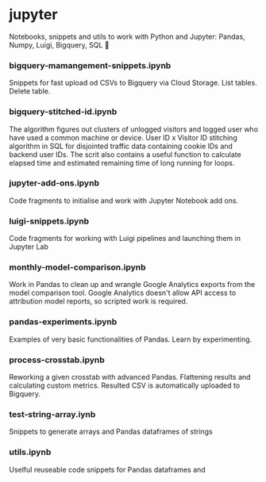 # jupyter
Notebooks, snippets and utils to work with Python and Jupyter: Pandas, Numpy, Luigi, Bigquery, SQL 📓

### bigquery-mamangement-snippets.ipynb
Snippets for fast upload od CSVs to Bigquery via Cloud Storage. List tables. Delete table.

### bigquery-stitched-id.ipynb
The algorithm figures out clusters of unlogged visitors and logged user who have used a common machine or device. User ID x Visitor ID stitching algorithm in SQL for disjointed traffic data containing cookie IDs and backend user IDs. The scrit also contains a useful function to calculate elapsed time and estimated remaining time of long running for loops.

### jupyter-add-ons.ipynb
Code fragments to initialise and work with Jupyter Notebook add ons.

### luigi-snippets.ipynb
Code fragments for working with Luigi pipelines and launching them in Jupyter Lab

### monthly-model-comparison.ipynb
Work in Pandas to clean up and wrangle Google Analytics exports from the model comparison tool. Google Analytics doesn't allow API access to attribution model reports, so scripted work is required.

### pandas-experiments.ipynb
Examples of very basic functionalities of Pandas. Learn by experimenting.

### process-crosstab.ipynb
Reworking a given crosstab with advanced Pandas. Flattening results and calculating custom metrics. Resulted CSV is automatically uploaded to Bigquery.

### test-string-array.iynb
Snippets to generate arrays and Pandas dataframes of strings

### utils.ipynb
Uselful reuseable code snippets for Pandas dataframes and 